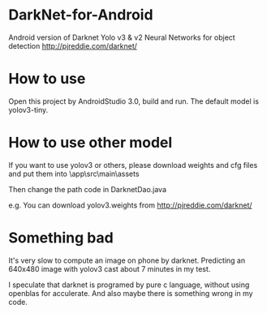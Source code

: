 # DarkNet-for-Android
Android version of Darknet Yolo v3 & v2 Neural Networks for object detection http://pjreddie.com/darknet/

# How to use
Open this project by AndroidStudio 3.0, build and run. The default model is yolov3-tiny.

# How to use other model
If you want to use yolov3 or others, please download weights and cfg files and put them into \app\src\main\assets

Then change the path code in DarknetDao.java

e.g.  You can download yolov3.weights from http://pjreddie.com/darknet/

# Something bad
It's very slow to compute an image on phone by darknet. Predicting an 640x480 image with yolov3 cast about 7 minutes in my test. 

I speculate that darknet is programed by pure c language, without using openblas for acculerate. And also maybe there is something wrong in my code.

